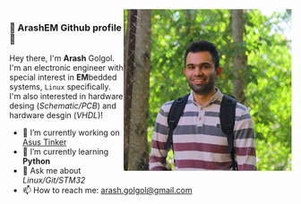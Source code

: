 <img width="300px" align="right" src="pic/980726.JPG">

### 👋 ArashEM Github profile 👋
Hey there, I'm **Arash** Golgol. I'm an electronic engineer with special interest in **EM**bedded systems, `Linux` specifically.   
I'm also interested in hardware desing (_Schematic/PCB_) and hardware desgin (_VHDL_)!

- 🔭 I’m currently working on [Asus Tinker](https://www.asus.com/us/Single-Board-Computer/Tinker-Board/)
- 🌱 I’m currently learning **Python** 
- 💬 Ask me about _Linux/Git/STM32_
- 📫 How to reach me: arash.golgol@gmail.com
